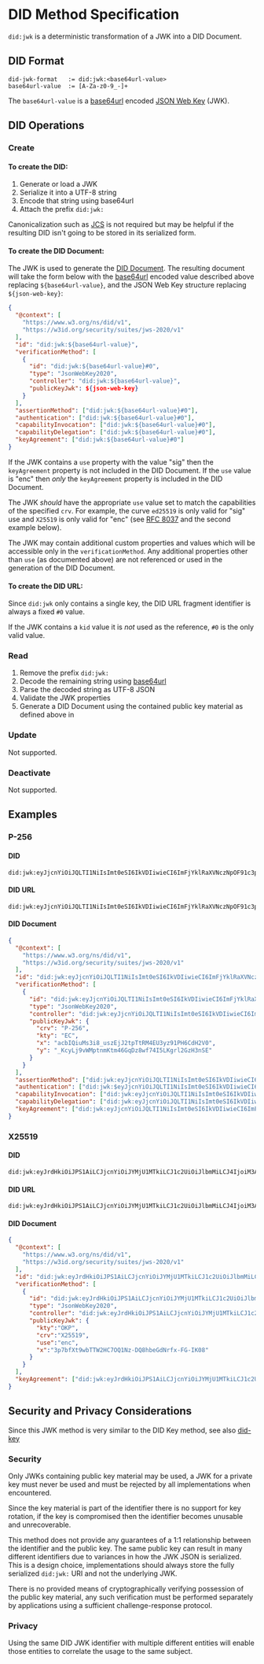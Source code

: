 # DID Method Specification

`did:jwk` is a deterministic transformation of a JWK into a DID Document.

## DID Format

```
did-jwk-format   := did:jwk:<base64url-value>
base64url-value  := [A-Za-z0-9_-]+
```

The `base64url-value` is a [base64url](https://datatracker.ietf.org/doc/html/rfc4648#section-5) encoded [JSON Web Key](https://datatracker.ietf.org/doc/html/rfc7517) (JWK).


## DID Operations

### Create

#### To create the DID:

1. Generate or load a JWK
1. Serialize it into a UTF-8 string
1. Encode that string using base64url
1. Attach the prefix `did:jwk:`

Canonicalization such as [JCS](https://datatracker.ietf.org/doc/html/rfc8785) is not required but may be helpful if the resulting DID isn't going to be stored in its serialized form.

#### To create the DID Document:

The JWK is used to generate the [DID Document](https://www.w3.org/TR/did-core/#dfn-did-documents).  The resulting document will take the form below with the [base64url](https://datatracker.ietf.org/doc/html/rfc4648#section-5) encoded value described above replacing `${base64url-value}`, and the JSON Web Key structure replacing `${json-web-key}`:
```json
{
  "@context": [
    "https://www.w3.org/ns/did/v1",
    "https://w3id.org/security/suites/jws-2020/v1"
  ],
  "id": "did:jwk:${base64url-value}",
  "verificationMethod": [
    {
      "id": "did:jwk:${base64url-value}#0",
      "type": "JsonWebKey2020",
      "controller": "did:jwk:${base64url-value}",
      "publicKeyJwk": ${json-web-key}
    }
  ],
  "assertionMethod": ["did:jwk:${base64url-value}#0"],
  "authentication": ["did:jwk:${base64url-value}#0"],
  "capabilityInvocation": ["did:jwk:${base64url-value}#0"],
  "capabilityDelegation": ["did:jwk:${base64url-value}#0"],
  "keyAgreement": ["did:jwk:${base64url-value}#0"]
}
```

If the JWK contains a `use` property with the value "sig" then the `keyAgreement` property is not included in the DID Document.  If the `use` value is "enc" then _only_ the `keyAgreement` property is included in the DID Document.

The JWK _should_ have the appropriate `use` value set to match the capabilities of the specified `crv`.  For example, the curve `ed25519` is only valid for "sig" use and `X25519` is only valid for "enc" (see [RFC 8037](https://datatracker.ietf.org/doc/html/rfc8037) and the second example below).

The JWK may contain additional custom properties and values which will be accessible only in the `verificationMethod`.  Any additional properties other than `use` (as documented above) are not referenced or used in the generation of the DID Document.

#### To create the DID URL:

Since `did:jwk` only contains a single key, the DID URL fragment identifier is always a fixed `#0` value.

If the JWK contains a `kid` value it is _not_ used as the reference, `#0` is the only valid value.


### Read

1. Remove the prefix `did:jwk:`
2. Decode the remaining string using [base64url](https://datatracker.ietf.org/doc/html/rfc4648#section-5)
3. Parse the decoded string as UTF-8 JSON
4. Validate the JWK properties
5. Generate a DID Document using the contained public key material as defined above in 

### Update

Not supported.

### Deactivate

Not supported.

## Examples

### P-256

#### DID
```text
did:jwk:eyJjcnYiOiJQLTI1NiIsImt0eSI6IkVDIiwieCI6ImFjYklRaXVNczNpOF91c3pFakoydHBUdFJNNEVVM3l6OTFQSDZDZEgyVjAiLCJ5IjoiX0tjeUxqOXZXTXB0bm1LdG00NkdxRHo4d2Y3NEk1TEtncmwyR3pIM25TRSJ9
```

#### DID URL
```text
did:jwk:eyJjcnYiOiJQLTI1NiIsImt0eSI6IkVDIiwieCI6ImFjYklRaXVNczNpOF91c3pFakoydHBUdFJNNEVVM3l6OTFQSDZDZEgyVjAiLCJ5IjoiX0tjeUxqOXZXTXB0bm1LdG00NkdxRHo4d2Y3NEk1TEtncmwyR3pIM25TRSJ9#0
```

#### DID Document
```json
{
  "@context": [
    "https://www.w3.org/ns/did/v1",
    "https://w3id.org/security/suites/jws-2020/v1"
  ],
  "id": "did:jwk:eyJjcnYiOiJQLTI1NiIsImt0eSI6IkVDIiwieCI6ImFjYklRaXVNczNpOF91c3pFakoydHBUdFJNNEVVM3l6OTFQSDZDZEgyVjAiLCJ5IjoiX0tjeUxqOXZXTXB0bm1LdG00NkdxRHo4d2Y3NEk1TEtncmwyR3pIM25TRSJ9",
  "verificationMethod": [
    {
      "id": "did:jwk:eyJjcnYiOiJQLTI1NiIsImt0eSI6IkVDIiwieCI6ImFjYklRaXVNczNpOF91c3pFakoydHBUdFJNNEVVM3l6OTFQSDZDZEgyVjAiLCJ5IjoiX0tjeUxqOXZXTXB0bm1LdG00NkdxRHo4d2Y3NEk1TEtncmwyR3pIM25TRSJ9#0",
      "type": "JsonWebKey2020",
      "controller": "did:jwk:eyJjcnYiOiJQLTI1NiIsImt0eSI6IkVDIiwieCI6ImFjYklRaXVNczNpOF91c3pFakoydHBUdFJNNEVVM3l6OTFQSDZDZEgyVjAiLCJ5IjoiX0tjeUxqOXZXTXB0bm1LdG00NkdxRHo4d2Y3NEk1TEtncmwyR3pIM25TRSJ9",
      "publicKeyJwk": {
        "crv": "P-256",
        "kty": "EC",
        "x": "acbIQiuMs3i8_uszEjJ2tpTtRM4EU3yz91PH6CdH2V0",
        "y": "_KcyLj9vWMptnmKtm46GqDz8wf74I5LKgrl2GzH3nSE"
      }
    }
  ],
  "assertionMethod": ["did:jwk:eyJjcnYiOiJQLTI1NiIsImt0eSI6IkVDIiwieCI6ImFjYklRaXVNczNpOF91c3pFakoydHBUdFJNNEVVM3l6OTFQSDZDZEgyVjAiLCJ5IjoiX0tjeUxqOXZXTXB0bm1LdG00NkdxRHo4d2Y3NEk1TEtncmwyR3pIM25TRSJ9#0"],
  "authentication": ["did:jwk:$eyJjcnYiOiJQLTI1NiIsImt0eSI6IkVDIiwieCI6ImFjYklRaXVNczNpOF91c3pFakoydHBUdFJNNEVVM3l6OTFQSDZDZEgyVjAiLCJ5IjoiX0tjeUxqOXZXTXB0bm1LdG00NkdxRHo4d2Y3NEk1TEtncmwyR3pIM25TRSJ9#0"],
  "capabilityInvocation": ["did:jwk:eyJjcnYiOiJQLTI1NiIsImt0eSI6IkVDIiwieCI6ImFjYklRaXVNczNpOF91c3pFakoydHBUdFJNNEVVM3l6OTFQSDZDZEgyVjAiLCJ5IjoiX0tjeUxqOXZXTXB0bm1LdG00NkdxRHo4d2Y3NEk1TEtncmwyR3pIM25TRSJ9#0"],
  "capabilityDelegation": ["did:jwk:eyJjcnYiOiJQLTI1NiIsImt0eSI6IkVDIiwieCI6ImFjYklRaXVNczNpOF91c3pFakoydHBUdFJNNEVVM3l6OTFQSDZDZEgyVjAiLCJ5IjoiX0tjeUxqOXZXTXB0bm1LdG00NkdxRHo4d2Y3NEk1TEtncmwyR3pIM25TRSJ9#0"],
  "keyAgreement": ["did:jwk:eyJjcnYiOiJQLTI1NiIsImt0eSI6IkVDIiwieCI6ImFjYklRaXVNczNpOF91c3pFakoydHBUdFJNNEVVM3l6OTFQSDZDZEgyVjAiLCJ5IjoiX0tjeUxqOXZXTXB0bm1LdG00NkdxRHo4d2Y3NEk1TEtncmwyR3pIM25TRSJ9#0"]
}
```

### X25519

#### DID
```text
did:jwk:eyJrdHkiOiJPS1AiLCJjcnYiOiJYMjU1MTkiLCJ1c2UiOiJlbmMiLCJ4IjoiM3A3YmZYdDl3YlRUVzJIQzdPUTFOei1EUThoYmVHZE5yZngtRkctSUswOCJ9
```

#### DID URL
```text
did:jwk:eyJrdHkiOiJPS1AiLCJjcnYiOiJYMjU1MTkiLCJ1c2UiOiJlbmMiLCJ4IjoiM3A3YmZYdDl3YlRUVzJIQzdPUTFOei1EUThoYmVHZE5yZngtRkctSUswOCJ9#0
```

#### DID Document
```json
{
  "@context": [
    "https://www.w3.org/ns/did/v1",
    "https://w3id.org/security/suites/jws-2020/v1"
  ],
  "id": "did:jwk:eyJrdHkiOiJPS1AiLCJjcnYiOiJYMjU1MTkiLCJ1c2UiOiJlbmMiLCJ4IjoiM3A3YmZYdDl3YlRUVzJIQzdPUTFOei1EUThoYmVHZE5yZngtRkctSUswOCJ9",
  "verificationMethod": [
    {
      "id": "did:jwk:eyJrdHkiOiJPS1AiLCJjcnYiOiJYMjU1MTkiLCJ1c2UiOiJlbmMiLCJ4IjoiM3A3YmZYdDl3YlRUVzJIQzdPUTFOei1EUThoYmVHZE5yZngtRkctSUswOCJ9#0",
      "type": "JsonWebKey2020",
      "controller": "did:jwk:eyJrdHkiOiJPS1AiLCJjcnYiOiJYMjU1MTkiLCJ1c2UiOiJlbmMiLCJ4IjoiM3A3YmZYdDl3YlRUVzJIQzdPUTFOei1EUThoYmVHZE5yZngtRkctSUswOCJ9",
      "publicKeyJwk": {
        "kty":"OKP",
        "crv":"X25519",
        "use":"enc",
        "x":"3p7bfXt9wbTTW2HC7OQ1Nz-DQ8hbeGdNrfx-FG-IK08"
      }
    }
  ],
  "keyAgreement": ["did:jwk:eyJrdHkiOiJPS1AiLCJjcnYiOiJYMjU1MTkiLCJ1c2UiOiJlbmMiLCJ4IjoiM3A3YmZYdDl3YlRUVzJIQzdPUTFOei1EUThoYmVHZE5yZngtRkctSUswOCJ9#0"]
}
```

## Security and Privacy Considerations

Since this JWK method is very similar to the DID Key method, see also [did-key](https://w3c-ccg.github.io/did-method-key/#security-and-privacy-considerations)

### Security

Only JWKs containing public key material may be used, a JWK for a private key must never be used and must be rejected by all implementations when encountered.

Since the key material is part of the identifier there is no support for key rotation, if the key is compromised then the identifier becomes unusable and unrecoverable.

This method does not provide any guarantees of a 1:1 relationship between the identifier and the public key.  The same public key can result in many different identifiers due to variances in how the JWK JSON is serialized.  This is a design choice, implementations should always store the fully serialized `did:jwk:` URI and not the underlying JWK.

There is no provided means of cryptographically verifying possession of the public key material, any such verification must be performed separately by applications using a sufficient challenge-response protocol.

### Privacy

Using the same DID JWK identifier with multiple different entities will enable those entities to correlate the usage to the same subject.
